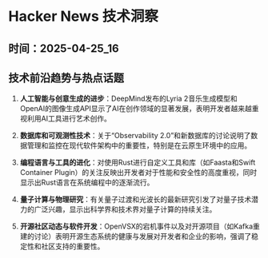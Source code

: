 # Hacker News 技术洞察

## 时间：2025-04-25_16

## 技术前沿趋势与热点话题

1. **人工智能与创意生成的进步**：DeepMind发布的Lyria 2音乐生成模型和OpenAI的图像生成API显示了AI在创作领域的显著发展，表明开发者越来越重视利用AI工具进行艺术创作。

2. **数据库和可观测性技术**：关于“Observability 2.0”和新数据库的讨论说明了数据管理和监控在现代软件架构中的重要性，特别是在云原生环境中的应用。

3. **编程语言与工具的进化**：对使用Rust进行自定义工具和库（如Faasta和Swift Container Plugin）的关注反映出开发者对于性能和安全性的高度重视，同时显示出Rust语言在系统编程中的逐渐流行。

4. **量子计算与物理研究**：有关量子过渡和光波长的最新研究引发了对量子技术潜力的广泛兴趣，显示出科学界和技术界对量子计算的持续关注。

5. **开源社区动态与软件开发**：OpenVSX的宕机事件以及对开源项目（如Kafka重建的讨论）表明开源生态系统的健康与发展对开发者和企业的影响，强调了稳定性和社区支持的重要性。